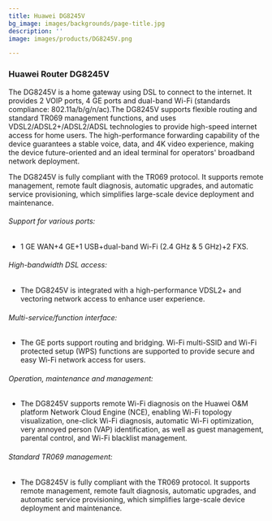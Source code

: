 ```yaml
---
title: Huawei DG8245V
bg_image: images/backgrounds/page-title.jpg
description: ''
image: images/products/DG8245V.png

---
```

### Huawei Router DG8245V

The DG8245V is a home gateway using DSL to connect to the internet. It provides 2 VOIP ports, 4 GE ports and dual-band Wi-Fi (standards compliance: 802.11a/b/g/n/ac).The DG8245V supports flexible routing and standard TR069 management functions, and uses VDSL2/ADSL2+/ADSL2/ADSL technologies to provide high-speed internet access for home users. The high-performance forwarding capability of the device guarantees a stable voice, data, and 4K video experience, making the device future-oriented and an ideal terminal for operators' broadband network deployment.

The DG8245V is fully compliant with the TR069 protocol. It supports remote management, remote fault diagnosis, automatic upgrades, and automatic service provisioning, which simplifies large-scale device deployment and maintenance.

###### Support for various ports:

* 1 GE WAN+4 GE+1 USB+dual-band Wi-Fi (2.4 GHz & 5 GHz)+2 FXS.

###### High-bandwidth DSL access:

* The DG8245V is integrated with a high-performance VDSL2+ and vectoring network access to enhance user experience.


###### Multi-service/function interface: 
* The GE ports support routing and bridging. Wi-Fi multi-SSID and Wi-Fi protected setup (WPS) functions are supported to provide secure and easy Wi-Fi network access for users.

###### Operation, maintenance and management: 
* The DG8245V supports remote Wi-Fi diagnosis on the Huawei O&M platform Network Cloud Engine (NCE), enabling Wi-Fi topology visualization, one-click Wi-Fi diagnosis, automatic Wi-Fi optimization, very annoyed person (VAP) identification, as well as guest management, parental control, and Wi-Fi blacklist management.

###### Standard TR069 management: 
 * The DG8245V is fully compliant with the TR069 protocol. It supports remote management, remote fault diagnosis, automatic upgrades, and automatic service provisioning, which simplifies large-scale device deployment and maintenance.